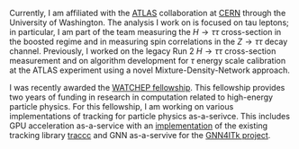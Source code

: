 Currently, I am affiliated with the [ATLAS](https://atlas.cern) collaboration at [CERN](https://www.home.cern) through the University of Washington. The analysis I work on is focused on tau leptons; in particular, I am part of the team measuring the $H \to \tau\tau$ cross-section in the boosted regime and in measuring spin correlations in the $Z \to \tau\tau$ decay channel. Previously, I worked on the legacy Run 2 $H \rightarrow \tau\tau$ cross-section measurement and on algorithm development for $\tau$ energy scale calibration at the ATLAS experiment using a novel Mixture-Density-Network approach.

I was recently awarded the [WATCHEP fellowship](https://watchep.org). This fellowship provides two years of funding in research in computation related to high-energy particle physics. For this fellowship, I am working on various implementations of tracking for particle physics as-a-serivce. This includes GPU acceleration as-a-service with an [implementation](https://github.com/milescb/traccc-aaS/tree/main) of the existing tracking library [traccc](https://github.com/acts-project/traccc) and GNN as-a-servive for the [GNN4ITk project](https://indico.jlab.org/event/459/papers/11414/files/1342-CHEP2023_GNN4ITK.pdf). 